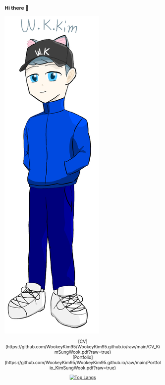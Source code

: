 ### Hi there 👋

<img sytle="float:left;
    width:43%;
    height:43%;"
     src='https://github.com/WookeyKim95/WookeyKim95.github.io/blob/main/assets/img/owner_char.png?raw=true' alt='Owner_char'>

<center> [CV](https://github.com/WookeyKim95/WookeyKim95.github.io/raw/main/CV_KimSungWook.pdf?raw=true) <center>

<center> [Portfolio](https://github.com/WookeyKim95/WookeyKim95.github.io/raw/main/Portfolio_KimSungWook.pdf?raw=true) <center>

[![Top Langs](https://github-readme-stats.vercel.app/api/top-langs/?username=WookeyKim95&langs_count=10&layout=compact&theme=default)](https://github.com/WookeyKim95/WookeyKim95)
